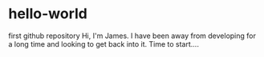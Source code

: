 # hello-world
first github repository
Hi, I'm James.  I have been away from developing for a long time and looking to get back into it.  Time to start....
